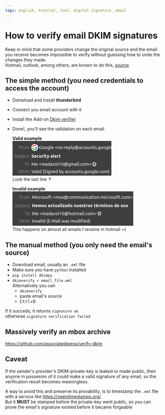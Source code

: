 ```yaml
---
tags: english, tutorial, tool, digital signature, email
---
```


# How to verify email DKIM signatures

Keep in mind that some providers change the original source and the email you receive becomes impossible to verify without guessing how to undo the changes they made.\
Hotmail, outlook, among others, are known to do this, [source](https://github.com/lieser/dkim_verifier/wiki/FAQ#all-or-almost-all-e-mails-with-dkim-signature-are-failing-with-the-same-error)

## The simple method (you need credentials to access the account)

- Donwload and install **thunderbird**
- Connect you email account with it
- Install the Add-on [Dkim verifier](https://addons.thunderbird.net/en-US/thunderbird/addon/dkim-verifier/)
- Done!, you'll see the validation on each email

    **Valid example**\
    ![valid signature](2021-04-02-17-47-04.png)\
    Look the last line ↑

    **Invalid example**\
    ![invalid signature](2021-04-02-17-53-48.png)\
    This happens on almost all emails I receive in hotmail =(

## The manual method (you only need the email's source)

- Download email, usually an `.eml` file
- Make sure you have `python` installed
- `pip install dkimpy`
- `dkimverify < email_file.eml`\
  Alternatively you can
  - `dkimverify`
  - paste email's source
  - <kbd>Ctrl</kbd>+<kbd>D</kbd>

If it succeds, it returns `signature ok`\
otherwise `signature verification failed`

## Massively verify an mbox archive

<https://github.com/associatedpress/verify-dkim>

## Caveat

If the sender's provider's DKIM-private-key is leaked or made public, then anyone in possesion of it could make a valid signature of any email, so the verification result becomes meaningless.

A way to avoid this and preserve its provability, is to timestamp the `.eml` file with a service like <https://opentimestamps.org/>.\
But it **MUST** be stamped before the private-key went public, so you can prove the email's signature existed before it became forgeable
